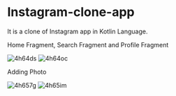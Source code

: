 # Instagram-clone-app
It is a clone of Instagram app in Kotlin Language. 

  Home Fragment, Search Fragment and Profile Fragment



![4h64ds](https://user-images.githubusercontent.com/51445048/94983629-45263d80-0562-11eb-8e46-58a2acf152bf.gif)   ![4h64oc](https://user-images.githubusercontent.com/51445048/94983649-756ddc00-0562-11eb-9a91-427859ab6c9d.gif)




Adding Photo



![4h657g](https://user-images.githubusercontent.com/51445048/94983735-4d32ad00-0563-11eb-92fc-ec2ac51f8930.gif)     ![4h65im](https://user-images.githubusercontent.com/51445048/94983824-ecf03b00-0563-11eb-9963-05c2607922fb.gif)
